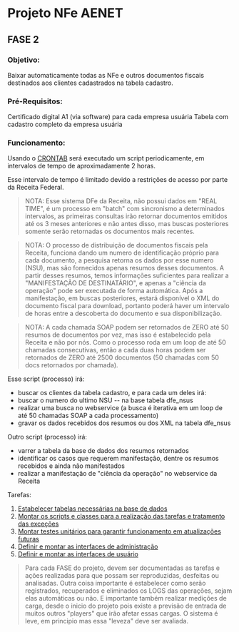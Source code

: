 # Projeto NFe AENET

## FASE 2

### Objetivo:

Baixar automaticamente todas as NFe e outros documentos fiscais destinados aos clientes cadastrados na tabela cadastro.

### Pré-Requisitos:

Certificado digital A1 (via software) para cada empresa usuária
Tabela com cadastro completo da empresa usuária

### Funcionamento:

Usando o [CRONTAB](Cron.md) será executado um script periodicamente, em intervalos de tempo de aproximadamente 2 horas.

Esse intervalo de tempo é limitado devido a restrições de acesso por parte da Receita Federal.

> NOTA: Esse sistema DFe da Receita, não possui dados em "REAL TIME", é um processo em "batch" com sincronismo a determinados intervalos, as primeiras consultas irão retornar documentos emitidos até os 3 meses anteriores e não antes disso, mas buscas posteriores somente serão retornadas os documentos mais recentes.

> NOTA: O processo de distribuição de documentos fiscais pela Receita, funciona dando um numero de identificação próprio para cada documento, a pesquisa retorna os dados por esse numero (NSU), mas são fornecidos apenas resumos desses documentos. A partir desses resumos, temos informações suficientes para realizar a "MANIFESTAÇÃO DE DESTINATÁRIO", e apenas a "ciência da operação" pode ser executada de forma automática. Após a manifestação, em buscas posteriores, estará disponível o XML do documento fiscal para download, portanto poderá haver um intervalo de horas entre a descoberta do documento e sua disponibilização.

> NOTA: A cada chamada SOAP podem ser retornados de ZERO até 50 resumos de documentos por vez, mas isso é estabelecido pela Receita e não por nós. Como o processo roda em um loop de até 50 chamadas consecutivas, então a cada duas horas podem ser retornados de ZERO até 2500 documentos (50 chamadas com 50 docs retornados por chamada).

Esse script (processo) irá:

* buscar os clientes da tabela cadastro, e para cada um deles irá:
* buscar o numero do ultimo NSU -- na base tabela dfe_nsus
* realizar uma busca no webservice (a busca é iterativa em um loop de até 50 chamadas SOAP a cada processamento)
* gravar os dados recebidos dos resumos ou dos XML na tabela dfe_nsus

Outro script (processo) irá:

* varrer a tabela da base de dados dos resumos retornados
* identificar os casos que requerem manifestação, dentre os resumos recebidos e ainda não manifestados
* realizar a manifestação de "ciência da operação" no webservice da Receita

Tarefas:

1. [Estabelecer tabelas necessárias na base de dados](Fase2/Tarefa1.md)
2. [Montar os scripts e classes para a realização das tarefas e tratamento das exceções](Fase2/Tarefa2.md)
3. [Montar testes unitários para garantir funcionamento em atualizações futuras](Fase2/Tarefa3.md)
4. [Definir e montar as interfaces de administração](Fase2/Tarefa4.md)
5. [Definir e montar as interfaces de usuário](Fase2/Tarefa5.md)

> Para cada FASE do projeto, devem ser documentadas as tarefas e ações realizadas para que possam ser reproduzidas, desfeitas ou analisadas.
> Outra coisa importante é estabelecer como serão registrados, recuperados e eliminados  os LOGS das operações, sejam elas automáticas ou não.
> E importante também realizar medições de carga, desde o inicio do projeto pois existe a previsão de entrada de muitos outros "players" que irão afetar essas cargas. O sistema é leve, em principio mas essa "leveza" deve ser avaliada.

